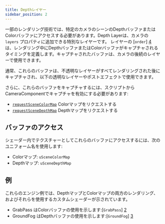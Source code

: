 ```yaml
---
title: Depthレイヤー
sidebar_position: 2
---
```


一部のレンダリング技術では、特定のカメラのシーンのDepthバッファまたはColorバッファにアクセスする必要があります。Depth Layerは、カメラの `layers` プロパティに追加できる特別なレイヤーです。 レイヤーの [`order`] [4] は、レンダリング中にDepthバッファまたはColorバッファがキャプチャされるタイミングを定義します。キャプチャされたバッファは、カメラの後続のレイヤーで使用できます。

通常、これらのバッファは、不透明なレイヤーがすべてレンダリングされた後にキャプチャされ、以下の透明なレイヤーやポストエフェクトで使用できます。

さらに、これらのバッファをキャプチャするには、スクリプトからCameraComponentでキャプチャを有効にする必要があります:

- [```requestSceneColorMap```][0] Colorマップをリクエストする
- [```requestSceneDepthMap```][1] Depthマップをリクエストする

## バッファのアクセス

シェーダー内でテクスチャーとしてこれらのバッファにアクセスするには、次のユニフォーム名を使用します:

- Colorマップ: `uSceneColorMap`
- Depthマップ: `uSceneDepthMap`

## 例

これらのエンジン例では、DepthマップとColorマップの両方のレンダリング、およびそれらを使用するカスタムシェーダーが示されています。

- GrabPass はColorバッファの使用を示します:[`GrabPass`] [2]
- GroundFog はDepthバッファの使用を示します:[`GroundFog`] [3]

[0]: https://api.playcanvas.com/engine/classes/CameraComponent.html#requestSceneColorMap
[1]: https://api.playcanvas.com/engine/classes/CameraComponent.html#requestSceneDepthMap
[2]: https://playcanvas.github.io/#/graphics/grab-pass
[3]: https://playcanvas.github.io/#/graphics/ground-fog
[4]: /user-manual/graphics/layers/#choosing-the-layer-order
